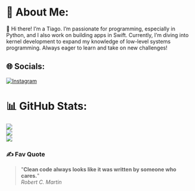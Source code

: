 # 💫 About Me:
👋 Hi there! I’m a Tiago.  I’m passionate for programming, especially in Python, and I also work on building apps in Swift. Currently, I’m diving into kernel development to expand my knowledge of low-level systems programming. Always eager to learn and take on new challenges!<br>


## 🌐 Socials:
[![Instagram](https://img.shields.io/badge/Instagram-%23E4405F.svg?logo=Instagram&logoColor=white)](https://instagram.com/apoll0_11__) 

# 📊 GitHub Stats:
![](https://github-readme-stats.vercel.app/api?username=Apoll011&theme=dark&hide_border=false&include_all_commits=true&count_private=true)<br/>
![](https://github-readme-streak-stats.herokuapp.com/?user=Apoll011&theme=dark&hide_border=false)<br/>
![](https://github-readme-stats.vercel.app/api/top-langs/?username=Apoll011&theme=dark&hide_border=false&include_all_commits=true&count_private=true&layout=compact)

### ✍️ Fav Quote
> "**Clean code always looks like it was written by someone who cares.**"  
> *Robert C. Martin*
<!-- Proudly created with GPRM ( https://gprm.itsvg.in ) -->
